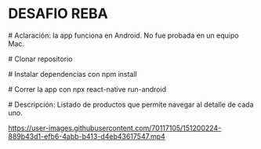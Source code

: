 <h1>DESAFIO REBA</h1>

<p># Aclaración: la app funciona en Android. No fue probada en un equipo Mac.</p>
<p># Clonar repositorio</p>
<p># Instalar dependencias con npm install</p>
<p># Correr la app con npx react-native run-android</p>

<p># Descripción: Listado de productos que permite navegar al detalle de cada uno.</p>


https://user-images.githubusercontent.com/70117105/151200224-889b43d1-efb6-4abb-b413-d4eb43617547.mp4

